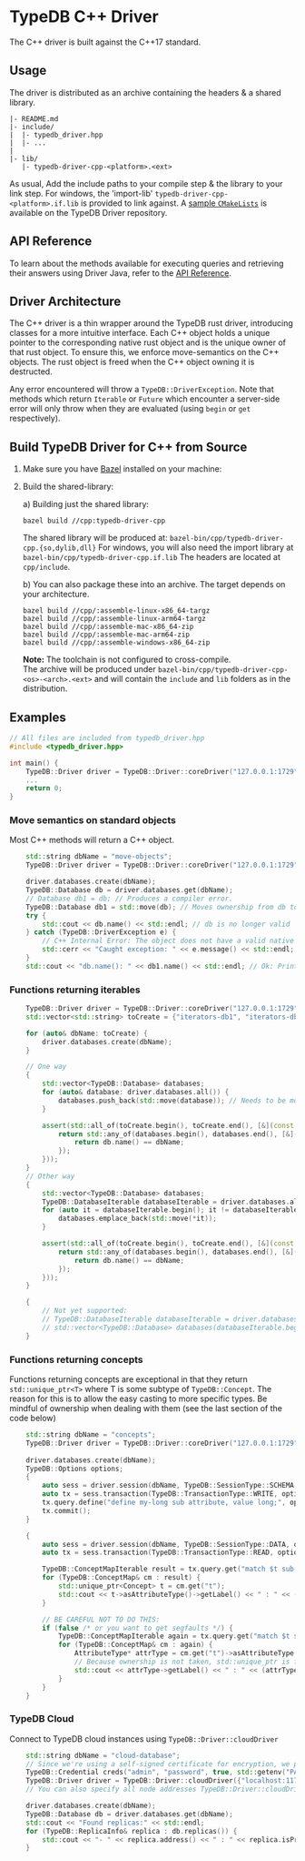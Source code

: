 # TypeDB C++ Driver
The C++ driver is built against the C++17 standard.

## Usage
The driver is distributed as an archive containing the headers & a shared library.
```
|- README.md
|- include/
|  |- typedb_driver.hpp
|  |- ...
|
|- lib/
   |- typedb-driver-cpp-<platform>.<ext>
```

As usual, Add the include paths to your compile step & the library to your link step. For windows, the 'import-lib' `typedb-driver-cpp-<platform>.if.lib` is provided to link against.
A [sample `CMakeLists`](https://github.com/vaticle/typedb-driver/blob/master/cpp/test/assembly/CMakeLists.txt) is available on the TypeDB Driver repository.

## API Reference
To learn about the methods available for executing queries and retrieving their answers using Driver Java, refer to the [API Reference](https://typedb.com/docs/drivers/cpp/api-reference).

## Driver Architecture
The C++ driver is a thin wrapper around the TypeDB rust driver, introducing classes for a more intuitive interface. Each C++ object holds a unique pointer to the corresponding native rust object and is the unique owner of that rust object. To ensure this, we enforce move-semantics on the C++ objects. The rust object is freed when the C++ object owning it is destructed.

Any error encountered will throw a `TypeDB::DriverException`. Note that methods which return `Iterable` or `Future` which encounter a server-side error will only throw when they are evaluated (using `begin` or `get` respectively).


## Build TypeDB Driver for C++ from Source

1. Make sure you have [Bazel](https://docs.bazel.build/versions/master/install.html) installed on your machine:
2. Build the shared-library:

   a) Building just the shared library:
   ```
   bazel build //cpp:typedb-driver-cpp
   ```
   The shared library will be produced at: `bazel-bin/cpp/typedb-driver-cpp.{so,dylib,dll}`
   For windows, you will also need the import library at `bazel-bin/cpp/typedb-driver-cpp.if.lib`
   The headers are located at `cpp/include`.

   b) You can also package these into an archive. The target depends on your architecture.
   ```
   bazel build //cpp/:assemble-linux-x86_64-targz
   bazel build //cpp/:assemble-linux-arm64-targz
   bazel build //cpp/:assemble-mac-x86_64-zip
   bazel build //cpp/:assemble-mac-arm64-zip
   bazel build //cpp/:assemble-windows-x86_64-zip
   ```
   **Note:** The toolchain is not configured to cross-compile.   
   The archive will be produced under `bazel-bin/cpp/typedb-driver-cpp-<os>-<arch>.<ext>` and will contain the `include` and `lib` folders as in the distribution.


## Examples
```cpp
// All files are included from typedb_driver.hpp
#include <typedb_driver.hpp>

int main() {
    TypeDB::Driver driver = TypeDB::Driver::coreDriver("127.0.0.1:1729");
    ...
    return 0;
}
```


### Move semantics on standard objects
Most C++ methods will return a C++ object.
```cpp
    std::string dbName = "move-objects";
    TypeDB::Driver driver = TypeDB::Driver::coreDriver("127.0.0.1:1729");

    driver.databases.create(dbName); 
    TypeDB::Database db = driver.databases.get(dbName);
    // Database db1 = db; // Produces a compiler error.
    TypeDB::Database db1 = std::move(db); // Moves ownership from db to db1.
    try {
        std::cout << db.name() << std::endl; // db is no longer valid
    } catch (TypeDB::DriverException e) {
        // C++ Internal Error: The object does not have a valid native handle. It may have been:  uninitialised, moved or disposed
        std::cerr << "Caught exception: " << e.message() << std::endl;
    }
    std::cout << "db.name(): " << db1.name() << std::endl; // Ok: Prints 'move-objects'


```

### Functions returning iterables
```cpp
    TypeDB::Driver driver = TypeDB::Driver::coreDriver("127.0.0.1:1729");
    std::vector<std::string> toCreate = {"iterators-db1", "iterators-db2" };

    for (auto& dbName: toCreate) {
        driver.databases.create(dbName); 
    }

    // One way
    {
        std::vector<TypeDB::Database> databases;
        for (auto& database: driver.databases.all()) {
            databases.push_back(std::move(database)); // Needs to be moved
        }

        assert(std::all_of(toCreate.begin(), toCreate.end(), [&](const std::string& dbName) {
            return std::any_of(databases.begin(), databases.end(), [&](const TypeDB::Database& db){
                return db.name() == dbName;
            });
        }));
    }
    // Other way
    {
        std::vector<TypeDB::Database> databases;
        TypeDB::DatabaseIterable databaseIterable = driver.databases.all();
        for (auto it = databaseIterable.begin(); it != databaseIterable.end(); ++it) { // it++ is deleted. Use ++it
            databases.emplace_back(std::move(*it)); 
        }

        assert(std::all_of(toCreate.begin(), toCreate.end(), [&](const std::string& dbName) {
            return std::any_of(databases.begin(), databases.end(), [&](const TypeDB::Database& db){
                return db.name() == dbName;
            });
        }));
    }

    {
        // Not yet supported:
        // TypeDB::DatabaseIterable databaseIterable = driver.databases.all();
        // std::vector<TypeDB::Database> databases(databaseIterable.begin(), databaseIterable.end());
    }
```

### Functions returning concepts
Functions returning concepts are exceptional in that they return `std::unique_ptr<T>` where T is some subtype of `TypeDB::Concept`. The reason for this is to allow the easy casting to more specific types. Be mindful of ownership when dealing with them (see the last section of the code below)
```cpp
    std::string dbName = "concepts";
    TypeDB::Driver driver = TypeDB::Driver::coreDriver("127.0.0.1:1729");
    
    driver.databases.create(dbName);
    TypeDB::Options options;
    {
        auto sess = driver.session(dbName, TypeDB::SessionType::SCHEMA, options);
        auto tx = sess.transaction(TypeDB::TransactionType::WRITE, options);
        tx.query.define("define my-long sub attribute, value long;", options).get();  // Wait evaluates the future
        tx.commit();
    }

    {
        auto sess = driver.session(dbName, TypeDB::SessionType::DATA, options);
        auto tx = sess.transaction(TypeDB::TransactionType::READ, options);

        TypeDB::ConceptMapIterable result = tx.query.get("match $t sub! attribute; get;", options);
        for (TypeDB::ConceptMap& cm : result) {
            std::unique_ptr<Concept> t = cm.get("t");
            std::cout << t->asAttributeType()->getLabel() << " : " << (t->asAttributeType()->getValueType() == TypeDB::ValueType::LONG) << std::endl;
        }

        // BE CAREFUL NOT TO DO THIS:
        if (false /* or you want to get segfaults */) {
            TypeDB::ConceptMapIterable again = tx.query.get("match $t sub! attribute; get;", options);
            for (TypeDB::ConceptMap& cm : again) {
                AttributeType* attrType = cm.get("t")->asAttributeType(); 
                // Because ownership is not taken, std::unique_ptr is freed immediately, leaving attrType dangling.
                std::cout << attrType->getLabel() << " : " << (attrType->getValueType() == TypeDB::ValueType::LONG) << std::endl;
            }
        }
    }
```

### TypeDB Cloud 
Connect to TypeDB cloud instances using `TypeDB::Driver::cloudDriver`
```cpp
    std::string dbName = "cloud-database";
    // Since we're using a self-signed certificate for encryption, we pass the path to the root-ca through an environment variable
    TypeDB::Credential creds("admin", "password", true, std::getenv("PATH_TO_ROOT_CA"));
    TypeDB::Driver driver = TypeDB::Driver::cloudDriver({"localhost:11729"}, creds);
    // You can also specify all node addresses TypeDB::Driver::cloudDriver({"localhost:11729, localhost:21729, localhost:31729"}, creds);

    driver.databases.create(dbName);
    TypeDB::Database db = driver.databases.get(dbName);
    std::cout << "Found replicas:" << std::endl;
    for (TypeDB::ReplicaInfo& replica : db.replicas()) {
        std::cout << "- " << replica.address() << " : " << replica.isPrimary() << std::endl;
    }
```
